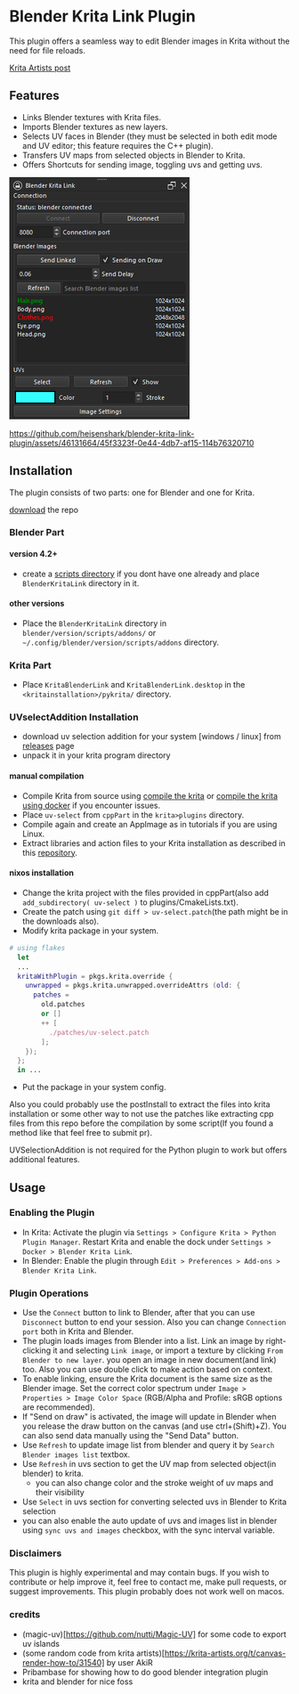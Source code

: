 # Blender Krita Link Plugin

This plugin offers a seamless way to edit Blender images in Krita without the need for file reloads.

[Krita Artists post](https://krita-artists.org/t/blender-krita-link-plugin-for-texture-editing-in-krita/83980)

## Features

- Links Blender textures with Krita files.
- Imports Blender textures as new layers.
- Selects UV faces in Blender (they must be selected in both edit mode and UV editor; this feature requires the C++ plugin).
- Transfers UV maps from selected objects in Blender to Krita.
- Offers Shortcuts for sending image, toggling uvs and getting uvs.

![panel](panel.png)

https://github.com/heisenshark/blender-krita-link-plugin/assets/46131664/45f3323f-0e44-4db7-af15-114b76320710

## Installation

The plugin consists of two parts: one for Blender and one for Krita.

[download](https://github.com/heisenshark/blender-krita-link-plugin/archive/refs/heads/master.zip) the repo

### Blender Part

#### version 4.2+

- create a [scripts directory](https://docs.blender.org/manual/en/latest/editors/preferences/addons.html#prefs-extensions-install-legacy-addon) if you dont have one already and place `BlenderKritaLink` directory in it.

#### other versions

- Place the `BlenderKritaLink` directory in `blender/version/scripts/addons/` or `~/.config/blender/version/scripts/addons` directory.

### Krita Part

- Place `KritaBlenderLink` and `KritaBlenderLink.desktop` in the `<kritainstallation>/pykrita/` directory.

### UVselectAddition Installation

- download uv selection addition for your system \[windows / linux\] from [releases](https://github.com/heisenshark/blender-krita-link-plugin/releases) page
- unpack it in your krita program directory

#### manual compilation

- Compile Krita from source using [compile the krita](https://docs.krita.org/en/untranslatable_pages/building_krita.html) or [compile the krita using docker](https://docs.krita.org/en/untranslatable_pages/building/build_krita_with_docker_on_linux.html) if you encounter issues.
- Place `uv-select` from `cppPart` in the `krita>plugins` directory.
- Compile again and create an AppImage as in tutorials if you are using Linux.
- Extract libraries and action files to your Krita installation as described in this [repository](https://github.com/Acly/krita-ai-tools).

#### nixos installation

- Change the krita project with the files provided in cppPart(also add `add_subdirectory( uv-select )` to plugins/CmakeLists.txt).
- Create the patch using `git diff > uv-select.patch`(the path might be in the downloads also).
- Modify krita package in your system.

```nix
# using flakes
  let
  ...
  kritaWithPlugin = pkgs.krita.override {
    unwrapped = pkgs.krita.unwrapped.overrideAttrs (old: {
      patches =
        old.patches
        or []
        ++ [
          ./patches/uv-select.patch
        ];
    });
  };
  in ...
```

- Put the package in your system config.

Also you could probably use the postInstall to extract the files into krita installation or some other way to not use the patches like extracting cpp files from this repo before the compilation by some script(If you found a method like that feel free to submit pr).

UVSelectionAddition is not required for the Python plugin to work but offers additional features.

## Usage

### Enabling the Plugin

- In Krita: Activate the plugin via `Settings > Configure Krita > Python Plugin Manager`. Restart Krita and enable the dock under `Settings > Docker > Blender Krita Link`.
- In Blender: Enable the plugin through `Edit > Preferences > Add-ons > Blender Krita Link`.

### Plugin Operations

- Use the `Connect` button to link to Blender, after that you can use `Disconnect` button to end your session. Also you can change `Connection port` both in Krita and Blender.
- The plugin loads images from Blender into a list. Link an image by right-clicking it and selecting `Link image`, or import a texture by clicking `From Blender to new layer`. you open an image in new document(and link) too. Also you can use double click to make action based on context.
- To enable linking, ensure the Krita document is the same size as the Blender image. Set the correct color spectrum under `Image > Properties > Image Color Space` (RGB/Alpha and Profile: sRGB options are recommended).
- If "Send on draw" is activated, the image will update in Blender when you release the draw button on the canvas (and use ctrl+(Shift)+Z). You can also send data manually using the "Send Data" button.
- Use `Refresh` to update image list from blender and query it by `Search Blender images list` textbox.
- Use `Refresh` in uvs section to get the UV map from selected object(in blender) to krita.
  - you can also change color and the stroke weight of uv maps and their visibility
- Use `Select` in uvs section for converting selected uvs in Blender to Krita selection
- you can also enable the auto update of uvs and images list in blender using `sync uvs and images` checkbox, with the sync interval variable.

### Disclaimers

This plugin is highly experimental and may contain bugs. If you wish to contribute or help improve it, feel free to contact me, make pull requests, or suggest improvements.
This plugin probably does not work well on macos.

### credits

- (magic-uv)[https://github.com/nutti/Magic-UV] for some code to export uv islands
- (some random code from krita artists)[https://krita-artists.org/t/canvas-render-how-to/31540] by user AkiR
- Pribambase for showing how to do good blender integration plugin
- krita and blender for nice foss
